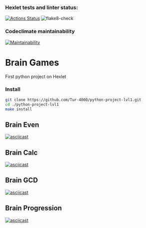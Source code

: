 ### Hexlet tests and linter status:
[![Actions Status](https://github.com/Tur-4000/python-project-lvl1/workflows/hexlet-check/badge.svg)](https://github.com/Tur-4000/python-project-lvl1/actions)
![flake8-check](https://github.com/Tur-4000/python-project-lvl1/actions/workflows/flake8-check.yml/badge.svg)

### Codeclimate maintainability
[![Maintainability](https://api.codeclimate.com/v1/badges/f2b7f9ebec6ef9f1511c/maintainability)](https://codeclimate.com/github/Tur-4000/python-project-lvl1/maintainability)

# Brain Games

First python project on Hexlet

### Install
```bash
git clone https://github.com/Tur-4000/python-project-lvl1.git
cd ./python-project-lvl1
make install
```

## Brain Even

[![asciicast](https://asciinema.org/a/436620.svg)](https://asciinema.org/a/436620)

## Brain Calc

[![asciicast](https://asciinema.org/a/436671.svg)](https://asciinema.org/a/436671)

## Brain GCD

[![asciicast](https://asciinema.org/a/436699.svg)](https://asciinema.org/a/436699)

## Brain Progression

[![asciicast](https://asciinema.org/a/436733.svg)](https://asciinema.org/a/436733)
